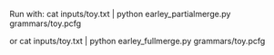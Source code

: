 
Run with:
cat inputs/toy.txt | python earley_partialmerge.py grammars/toy.pcfg

or
cat inputs/toy.txt | python earley_fullmerge.py grammars/toy.pcfg 
